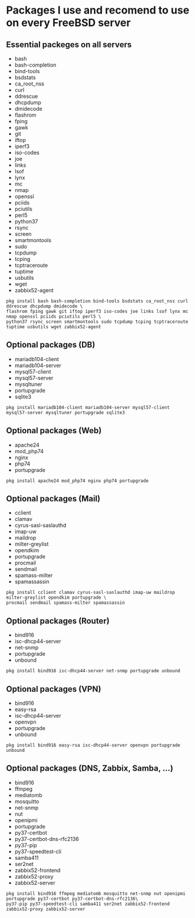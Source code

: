 Packages I use and recomend to use on every FreeBSD server
===

Essential packeges on all servers
---
- bash
- bash-completion
- bind-tools
- bsdstats
- ca_root_nss
- curl
- ddrescue
- dhcpdump
- dmidecode
- flashrom
- fping
- gawk
- git
- iftop
- iperf3
- iso-codes
- joe
- links
- lsof
- lynx
- mc
- nmap
- openssl
- pciids
- pciutils
- perl5
- python37
- rsync
- screen
- smartmontools
- sudo
- tcpdump
- tcping
- tcptraceroute
- tuptime
- usbutils
- wget
- zabbix52-agent
```
pkg install bash bash-completion bind-tools bsdstats ca_root_nss curl ddrescue dhcpdump dmidecode \
flashrom fping gawk git iftop iperf3 iso-codes joe links lsof lynx mc nmap openssl pciids pciutils perl5 \
python37 rsync screen smartmontools sudo tcpdump tcping tcptraceroute tuptime usbutils wget zabbix52-agent
```


Optional packages (DB)
---
- mariadb104-client
- mariadb104-server
- mysql57-client
- mysql57-server
- mysqltuner
- portupgrade
- sqlite3
```
pkg install mariadb104-client mariadb104-server mysql57-client mysql57-server mysqltuner portupgrade sqlite3
```


Optional packages (Web)
---
- apache24
- mod_php74
- nginx
- php74
- portupgrade
```
pkg install apache24 mod_php74 nginx php74 portupgrade
```


Optional packages (Mail)
---
- cclient
- clamav
- cyrus-sasl-saslauthd
- imap-uw
- maildrop
- milter-greylist
- opendkim
- portupgrade
- procmail
- sendmail
- spamass-milter
- spamassassin
```
pkg install cclient clamav cyrus-sasl-saslauthd imap-uw maildrop milter-greylist opendkim portupgrade \
procmail sendmail spamass-milter spamassassin
```


Optional packages (Router)
---
- bind916
- isc-dhcp44-server
- net-snmp
- portupgrade
- unbound
```
pkg install bind916 isc-dhcp44-server net-snmp portupgrade unbound
```


Optional packages (VPN)
---
- bind916
- easy-rsa
- isc-dhcp44-server
- openvpn
- portupgrade
- unbound
```
pkg install bind916 easy-rsa isc-dhcp44-server openvpn portupgrade unbound
```


Optional packages (DNS, Zabbix, Samba, ...)
---
- bind916
- ffmpeg
- mediatomb
- mosquitto
- net-snmp
- nut
- openipmi
- portupgrade
- py37-certbot
- py37-certbot-dns-rfc2136
- py37-pip
- py37-speedtest-cli
- samba411
- ser2net
- zabbix52-frontend
- zabbix52-proxy
- zabbix52-server
```
pkg install bind916 ffmpeg mediatomb mosquitto net-snmp nut openipmi portupgrade py37-certbot py37-certbot-dns-rfc2136\
py37-pip py37-speedtest-cli samba411 ser2net zabbix52-frontend zabbix52-proxy zabbix52-server
```
